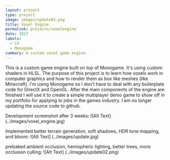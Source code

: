 ```yaml
---
layout: project
type: project
image: images/update02.png
title: Voxel Engine
permalink: projects/voxelengine
date: 2017
labels:
  - C#
  - Monogame
summary: A custom voxel game engine.
---
```


This is a custom game engine built on top of Monogame. It's using custom shaders in HLSL. The purpose of this project
is to learn how voxels work in computer graphics and how to render them as box like meshes (like Minecraft). I'm using 
Monogame so I don't have to deal with any boilerplate code for DirectX and OpenGL. After the main components of the 
engine are finished I will use it to create a simple multiplayer demo game to show off in my portfolio for applying to 
jobs in the games industry. I am no longer updating the source code to github.
<div class="row">



Development screenshot after 3 weeks:
![Alt Text] (../images/voxel_engine.jpg)
                        
Implemented better terrain generation, soft shadows, HDR tone mapping, and bloom:
![Alt Text] (../images/update.jpg)  


prebaked ambient occlusion, hemispheric lighting, better trees, more occlusion culling:
![Alt Text] (../images/update02.png)      

